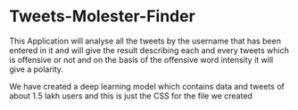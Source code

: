# Tweets-Molester-Finder

This Application will analyse all the tweets by the username that has been entered in it and will give the result describing each and every tweets which is offensive or not and on the basis of the offensive word intensity it will give a polarity.

We have created a deep learning model which contains data and tweets of about 1.5 lakh users and this is just the CSS for the file we created

